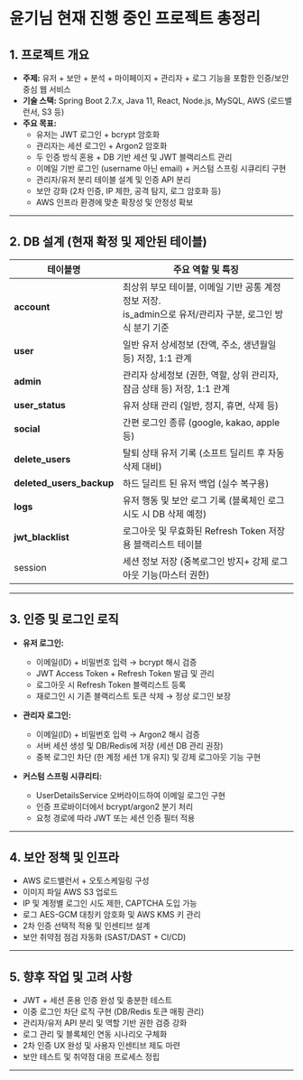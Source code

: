 # 윤기님 현재 진행 중인 프로젝트 총정리

## 1. 프로젝트 개요
- **주제:** 유저 + 보안 + 분석 + 마이페이지 + 관리자 + 로그 기능을 포함한 인증/보안 중심 웹 서비스
- **기술 스택:** Spring Boot 2.7.x, Java 11, React, Node.js, MySQL, AWS (로드밸런서, S3 등)
- **주요 목표:**  
  - 유저는 JWT 로그인 + bcrypt 암호화  
  - 관리자는 세션 로그인 + Argon2 암호화  
  - 두 인증 방식 혼용 + DB 기반 세션 및 JWT 블랙리스트 관리  
  - 이메일 기반 로그인 (username 아닌 email) + 커스텀 스프링 시큐리티 구현  
  - 관리자/유저 분리 테이블 설계 및 인증 API 분리  
  - 보안 강화 (2차 인증, IP 제한, 공격 탐지, 로그 암호화 등)  
  - AWS 인프라 환경에 맞춘 확장성 및 안정성 확보

---

## 2. DB 설계 (현재 확정 및 제안된 테이블)

| 테이블명               | 주요 역할 및 특징                                     |
|--------------------|----------------------------------------------|
| **account**           | 최상위 부모 테이블, 이메일 기반 공통 계정 정보 저장. <br> is_admin으로 유저/관리자 구분, 로그인 방식 분기 기준 |
| **user**              | 일반 유저 상세정보 (잔액, 주소, 생년월일 등) 저장, 1:1 관계 |
| **admin**             | 관리자 상세정보 (권한, 역할, 상위 관리자, 잠금 상태 등) 저장, 1:1 관계 |
| **user_status**       | 유저 상태 관리 (일반, 정지, 휴면, 삭제 등)                   |
| **social**            | 간편 로그인 종류 (google, kakao, apple 등)                 |
| **delete_users**      | 탈퇴 상태 유저 기록 (소프트 딜리트 후 자동 삭제 대비)           |
| **deleted_users_backup** | 하드 딜리트 된 유저 백업 (실수 복구용)                       |
| **logs**              | 유저 행동 및 보안 로그 기록 (블록체인 로그 시도 시 DB 삭제 예정)     |
| **jwt_blacklist**     | 로그아웃 및 무효화된 Refresh Token 저장용 블랙리스트 테이블          |
|session                | 세션 정보 저장 (중복로그인 방지+ 강제 로그아웃 기능(마스터 권한)     |
---

## 3. 인증 및 로그인 로직

- **유저 로그인:**  
  - 이메일(ID) + 비밀번호 입력 → bcrypt 해시 검증  
  - JWT Access Token + Refresh Token 발급 및 관리  
  - 로그아웃 시 Refresh Token 블랙리스트 등록  
  - 재로그인 시 기존 블랙리스트 토큰 삭제 → 정상 로그인 보장  

- **관리자 로그인:**  
  - 이메일(ID) + 비밀번호 입력 → Argon2 해시 검증  
  - 서버 세션 생성 및 DB/Redis에 저장 (세션 DB 관리 권장)  
  - 중복 로그인 차단 (한 계정 세션 1개 유지) 및 강제 로그아웃 기능 구현  

- **커스텀 스프링 시큐리티:**  
  - UserDetailsService 오버라이드하여 이메일 로그인 구현  
  - 인증 프로바이더에서 bcrypt/argon2 분기 처리  
  - 요청 경로에 따라 JWT 또는 세션 인증 필터 적용  

---

## 4. 보안 정책 및 인프라

- AWS 로드밸런서 + 오토스케일링 구성  
- 이미지 파일 AWS S3 업로드  
- IP 및 계정별 로그인 시도 제한, CAPTCHA 도입 가능  
- 로그 AES-GCM 대칭키 암호화 및 AWS KMS 키 관리  
- 2차 인증 선택적 적용 및 인센티브 설계  
- 보안 취약점 점검 자동화 (SAST/DAST + CI/CD)  

---

## 5. 향후 작업 및 고려 사항

- JWT + 세션 혼용 인증 완성 및 충분한 테스트  
- 이중 로그인 차단 로직 구현 (DB/Redis 토큰 매핑 관리)  
- 관리자/유저 API 분리 및 역할 기반 권한 검증 강화  
- 로그 관리 및 블록체인 연동 시나리오 구체화  
- 2차 인증 UX 완성 및 사용자 인센티브 제도 마련  
- 보안 테스트 및 취약점 대응 프로세스 정립  

---
